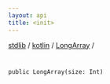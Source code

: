 ```yaml
---
layout: api
title: <init>
---
```

[stdlib](../../index.md) / [kotlin](../index.md) / [LongArray](index.md) / [<init>](_init_.md)

# <init>

```
public LongArray(size: Int)
```
